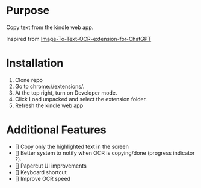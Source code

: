 # Purpose
Copy text from the kindle web app.

Inspired from [Image-To-Text-OCR-extension-for-ChatGPT
](https://github.com/Tshetrim/Image-To-Text-OCR-extension-for-ChatGPT/tree/main)

# Installation
1. Clone repo
2. Go to chrome://extensions/.
3. At the top right, turn on Developer mode.
4. Click Load unpacked and select the extension folder.
5. Refresh the kindle web app

# Additional Features
- [] Copy only the highlighted text in the screen
- [] Better system to notify when OCR is copying/done (progress indicator ?).
- [] Papercut UI improvements
- [] Keyboard shortcut
- [] Improve OCR speed

